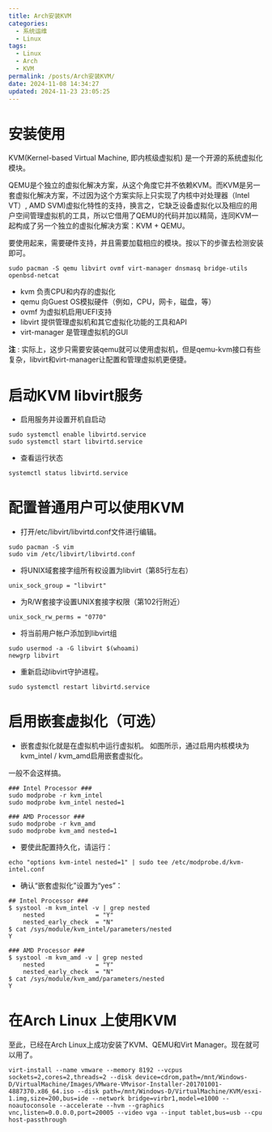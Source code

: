 ```yaml
---
title: Arch安装KVM
categories:
  - 系统运维
  - Linux
tags:
  - Linux
  - Arch
  - KVM
permalink: /posts/Arch安装KVM/
date: 2024-11-08 14:34:27
updated: 2024-11-23 23:05:25
---
```

# 安装使用

KVM(Kernel-based Virtual Machine, 即内核级虚拟机) 是一个开源的系统虚拟化模块。

QEMU是个独立的虚拟化解决方案，从这个角度它并不依赖KVM。而KVM是另一套虚拟化解决方案，不过因为这个方案实际上只实现了内核中对处理器（Intel VT）, AMD SVM)虚拟化特性的支持，换言之，它缺乏设备虚拟化以及相应的用户空间管理虚拟机的工具，所以它借用了QEMU的代码并加以精简，连同KVM一起构成了另一个独立的虚拟化解决方案：KVM + QEMU。

要使用起来，需要硬件支持，并且需要加载相应的模块。按以下的步骤去检测安装即可。

```shell
sudo pacman -S qemu libvirt ovmf virt-manager dnsmasq bridge-utils openbsd-netcat
```

- kvm 负责CPU和内存的虚拟化
- qemu 向Guest OS模拟硬件（例如，CPU，网卡，磁盘，等）
- ovmf 为虚拟机启用UEFI支持
- libvirt 提供管理虚拟机和其它虚拟化功能的工具和API
- virt-manager 是管理虚拟机的GUI

**注** : 实际上，这步只需要安装qemu就可以使用虚拟机，但是qemu-kvm接口有些复杂，libvirt和virt-manager让配置和管理虚拟机更便捷。



# 启动KVM libvirt服务

- 启用服务并设置开机自启动

```shell
sudo systemctl enable libvirtd.service
sudo systemctl start libvirtd.service
```

- 查看运行状态

```shell
systemctl status libvirtd.service
```

# 配置普通用户可以使用KVM

- 打开/etc/libvirt/libvirtd.conf文件进行编辑。

```shell
sudo pacman -S vim
sudo vim /etc/libvirt/libvirtd.conf
```

- 将UNIX域套接字组所有权设置为libvirt（第85行左右）

```shell
unix_sock_group = "libvirt"
```

- 为R/W套接字设置UNIX套接字权限（第102行附近）

```shell
unix_sock_rw_perms = "0770"
```

- 将当前用户帐户添加到libvirt组

```shell
sudo usermod -a -G libvirt $(whoami)
newgrp libvirt
```

- 重新启动libvirt守护进程。

```shell
sudo systemctl restart libvirtd.service
```



# 启用嵌套虚拟化（可选）

- 嵌套虚拟化就是在虚拟机中运行虚拟机。
  如图所示，通过启用内核模块为kvm_intel / kvm_amd启用嵌套虚拟化。

一般不会这样搞。

```shell
### Intel Processor ###
sudo modprobe -r kvm_intel
sudo modprobe kvm_intel nested=1

### AMD Processor ###
sudo modprobe -r kvm_amd
sudo modprobe kvm_amd nested=1
```

- 要使此配置持久化，请运行：

```shell
echo "options kvm-intel nested=1" | sudo tee /etc/modprobe.d/kvm-intel.conf
```

- 确认“嵌套虚拟化”设置为“yes”：

```shell
## Intel Processor ###
$ systool -m kvm_intel -v | grep nested
    nested              = "Y"
    nested_early_check  = "N"
$ cat /sys/module/kvm_intel/parameters/nested
Y

### AMD Processor ###
$ systool -m kvm_amd -v | grep nested
    nested              = "Y"
    nested_early_check  = "N"
$ cat /sys/module/kvm_amd/parameters/nested 
Y
```

# 在Arch Linux 上使用KVM

至此，已经在Arch Linux上成功安装了KVM、QEMU和Virt Manager。现在就可以用了。

```
virt-install --name vmware --memory 8192 --vcpus sockets=2,cores=2,threads=2 --disk device=cdrom,path=/mnt/Windows-D/VirtualMachine/Images/VMware-VMvisor-Installer-201701001-4887370.x86_64.iso --disk path=/mnt/Windows-D/VirtualMachine/KVM/esxi-1.img,size=200,bus=ide --network bridge=virbr1,model=e1000 --noautoconsole --accelerate --hvm --graphics vnc,listen=0.0.0.0,port=20005 --video vga --input tablet,bus=usb --cpu host-passthrough
```
